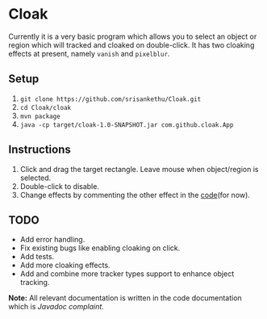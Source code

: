 # Cloak

Currently it is a very basic program which allows you to select an object or region which will tracked and cloaked on double-click. It has two cloaking effects at present, namely `vanish` and `pixelblur`.

## Setup

1. `git clone https://github.com/srisankethu/Cloak.git`
2. `cd Cloak/cloak`
3. `mvn package`
4. `java -cp target/cloak-1.0-SNAPSHOT.jar com.github.cloak.App`

## Instructions

1. Click and drag the target rectangle. Leave mouse when object/region is selected.
2. Double-click to disable.
3. Change effects by commenting the other effect in the [code](https://github.com/srisankethu/Cloak/blob/master/cloak/src/main/java/com/github/cloak/App.java#L100)(for now).

## TODO

* Add error handling.
* Fix existing bugs like enabling cloaking on click.
* Add tests.
* Add more cloaking effects.
* Add and combine more tracker types support to enhance object tracking.

**Note:** All relevant documentation is written in the code documentation which is *Javadoc complaint*.

